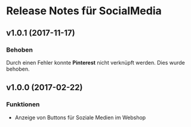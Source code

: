 # Release Notes für SocialMedia

## v1.0.1 (2017-11-17)

### Behoben

Durch einen Fehler konnte **Pinterest** nicht verknüpft werden. Dies wurde behoben.

## v1.0.0 (2017-02-22)

### Funktionen

- Anzeige von Buttons für Soziale Medien im Webshop
